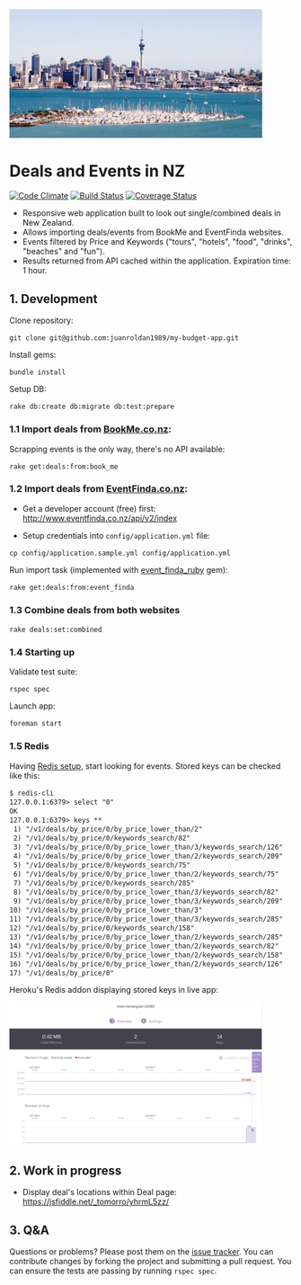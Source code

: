 <div align="left">
  <a href="https://github.com/juanroldan1989/my-budget-app"><img width="450" src="https://github.com/juanroldan1989/my-budget-app/raw/master/app/assets/images/auckland.jpg" alt="my budget app logo" /></a>
</div>

# Deals and Events in NZ

[![Code Climate](https://codeclimate.com/github/juanroldan1989/my-budget-app/badges/gpa.svg)](https://codeclimate.com/github/juanroldan1989/my-budget-app)
[![Build Status](https://travis-ci.org/juanroldan1989/my-budget-app.svg?branch=master)](https://travis-ci.org/juanroldan1989/my-budget-app)
[![Coverage Status](https://coveralls.io/repos/github/juanroldan1989/my-budget-app/badge.svg?branch=master)](https://coveralls.io/github/juanroldan1989/my-budget-app?branch=master)

- Responsive web application built to look out single/combined deals in New Zealand.
- Allows importing deals/events from BookMe and EventFinda websites.
- Events filtered by Price and Keywords ("tours", "hotels", "food", "drinks", "beaches" and "fun").
- Results returned from API cached within the application. Expiration time: 1 hour.

## 1. Development

Clone repository:
```
git clone git@github.com:juanroldan1989/my-budget-app.git
```

Install gems:
```
bundle install
```

Setup DB:
```
rake db:create db:migrate db:test:prepare
```

### 1.1 Import deals from [BookMe.co.nz](http://bookme.co.nz):
Scrapping events is the only way, there's no API available:

```
rake get:deals:from:book_me
```

### 1.2 Import deals from [EventFinda.co.nz](http://www.eventfinda.co.nz):
- Get a developer account (free) first: http://www.eventfinda.co.nz/api/v2/index

- Setup credentials into `config/application.yml` file:
```
cp config/application.sample.yml config/application.yml
```

Run import task (implemented with [event_finda_ruby](https://github.com/juanroldan1989/event_finda_ruby) gem):
```
rake get:deals:from:event_finda
```
### 1.3 Combine deals from both websites
```
rake deals:set:combined
```

### 1.4 Starting up
Validate test suite:
```
rspec spec
```

Launch app:
```
foreman start
```

### 1.5 Redis
Having [Redis setup](https://redis.io/topics/quickstart), start looking for events. Stored keys can be checked like this:

```
$ redis-cli
127.0.0.1:6379> select "0"
OK
127.0.0.1:6379> keys **
 1) "/v1/deals/by_price/0/by_price_lower_than/2"
 2) "/v1/deals/by_price/0/keywords_search/82"
 3) "/v1/deals/by_price/0/by_price_lower_than/3/keywords_search/126"
 4) "/v1/deals/by_price/0/by_price_lower_than/2/keywords_search/209"
 5) "/v1/deals/by_price/0/keywords_search/75"
 6) "/v1/deals/by_price/0/by_price_lower_than/2/keywords_search/75"
 7) "/v1/deals/by_price/0/keywords_search/285"
 8) "/v1/deals/by_price/0/by_price_lower_than/3/keywords_search/82"
 9) "/v1/deals/by_price/0/by_price_lower_than/3/keywords_search/209"
10) "/v1/deals/by_price/0/by_price_lower_than/3"
11) "/v1/deals/by_price/0/by_price_lower_than/3/keywords_search/285"
12) "/v1/deals/by_price/0/keywords_search/158"
13) "/v1/deals/by_price/0/by_price_lower_than/2/keywords_search/285"
14) "/v1/deals/by_price/0/by_price_lower_than/2/keywords_search/82"
15) "/v1/deals/by_price/0/by_price_lower_than/2/keywords_search/158"
16) "/v1/deals/by_price/0/by_price_lower_than/2/keywords_search/126"
17) "/v1/deals/by_price/0"
```

Heroku's Redis addon displaying stored keys in live app:

<img width="450" src="https://github.com/juanroldan1989/my-budget-app/raw/master/app/assets/images/redis.png" alt="my budget app redis" /></a>

## 2. Work in progress

* Display deal's locations within Deal page: https://jsfiddle.net/_tomorro/yhrmL5zz/

## 3. Q&A

Questions or problems? Please post them on the [issue tracker](https://github.com/juanroldan1989/my-budget-app/issues). You can contribute changes by forking the project and submitting a pull request. You can ensure the tests are passing by running `rspec spec`.
